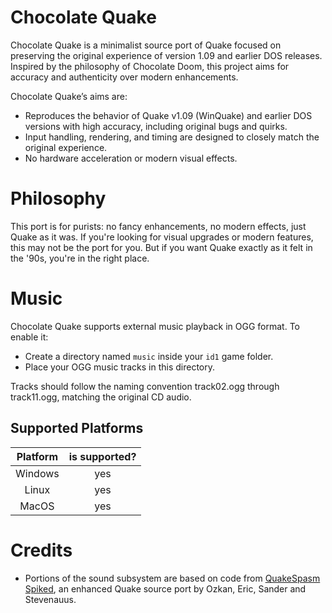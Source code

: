 # Chocolate Quake

Chocolate Quake is a minimalist source port of Quake focused on preserving the
original experience of version 1.09 and earlier DOS releases. Inspired by the
philosophy of Chocolate Doom, this project aims for accuracy and authenticity
over modern enhancements.

Chocolate Quake’s aims are:

* Reproduces the behavior of Quake v1.09 (WinQuake) and earlier DOS versions
  with high accuracy, including original bugs and quirks.
* Input handling, rendering, and timing are designed to closely match the
  original experience.
* No hardware acceleration or modern visual effects.

# Philosophy

This port is for purists: no fancy enhancements, no modern effects, just Quake
as it was. If you're looking for visual upgrades or modern features, this may
not be the port for you. But if you want Quake exactly as it felt in the '90s,
you're in the right place.

# Music

Chocolate Quake supports external music playback in OGG format. To enable it:

* Create a directory named `music` inside your `id1` game folder.
* Place your OGG music tracks in this directory.

Tracks should follow the naming convention track02.ogg through track11.ogg,
matching the original CD audio.

## Supported Platforms

| Platform | is supported? |
|:--------:|:-------------:|
| Windows  |      yes      |
|  Linux   |      yes      |
|  MacOS   |      yes      |

# Credits

* Portions of the sound subsystem are based on code
  from [QuakeSpasm Spiked](https://github.com/Shpoike/Quakespasm), an
  enhanced Quake source port by Ozkan, Eric, Sander and Stevenauus.